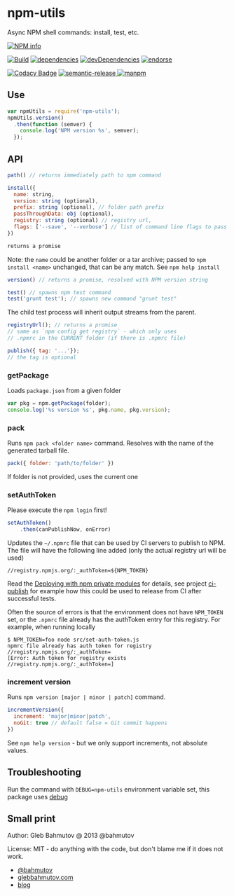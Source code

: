 # npm-utils

Async NPM shell commands: install, test, etc.

[![NPM info][nodei.co]][npm-url]

[![Build][npm-utils-ci-image]][npm-utils-ci-url]
[![dependencies][dependencies-image]][dependencies-url]
[![devDependencies][devDependencies-image]][devDependencies-url]
[![endorse][endorse-image]][endorse-url]

[![Codacy Badge][codacy-image]][codacy-url]
[![semantic-release][semantic-image] ][semantic-url]
[![manpm](https://img.shields.io/badge/manpm-%E2%9C%93-3399ff.svg)](https://github.com/bahmutov/manpm)

## Use

```js
var npmUtils = require('npm-utils');
npmUtils.version()
  .then(function (semver) {
    console.log('NPM version %s', semver);
  });
```

## API

```js
path() // returns immediately path to npm command
```

```js
install({
  name: string,
  version: string (optional),
  prefix: string (optional), // folder path prefix
  passThroughData: obj (optional),
  registry: string (optional) // registry url,
  flags: ['--save', '--verbose'] // list of command line flags to pass to NPM
})

returns a promise
```

Note: the `name` could be another folder or a tar archive; passed to `npm install <name>`
unchanged, that can be any match. See `npm help install`

```js
version() // returns a promise, resolved with NPM version string
```

```js
test() // spawns npm test command
test('grunt test'); // spawns new command "grunt test"
```

The child test process will inherit output streams from the parent.

```js
registryUrl(); // returns a promise
// same as `npm config get registry` - which only uses
// .npmrc in the CURRENT folder (if there is .npmrc file)
```

```js
publish({ tag: '...'});
// the tag is optional
```

### getPackage

Loads `package.json` from a given folder

```js
var pkg = npm.getPackage(folder);
console.log('%s version %s', pkg.name, pkg.version);
```

### pack

Runs `npm pack <folder name>` command. Resolves with the name of the generated tarball file.

```js
pack({ folder: 'path/to/folder' })
```

If folder is not provided, uses the current one

### setAuthToken

Please execute the `npm login` first!

```js
setAuthToken()
    .then(canPublishNow, onError)
```

Updates the `~/.npmrc` file that can be used by CI servers to publish to NPM.
The file will have the following line added (only the actual registry url will be used)

    //registry.npmjs.org/:_authToken=${NPM_TOKEN}

Read the [Deploying with npm private modules][deploying post] for details, see
project [ci-publish](https://github.com/bahmutov/ci-publish) for example how this could be
used to release from CI after successful tests.

[deploying post]: http://blog.npmjs.org/post/118393368555/deploying-with-npm-private-modules

Often the source of errors is that the environment does not have `NPM_TOKEN` set,
or the `.npmrc` file already has the authToken entry for this registry. For example,
when running locally

    $ NPM_TOKEN=foo node src/set-auth-token.js 
    npmrc file already has auth token for registry
    //registry.npmjs.org/:_authToken=
    [Error: Auth token for registry exists //registry.npmjs.org/:_authToken=]

### increment version

Runs `npm version [major | minor | patch]` command.

```js
incrementVersion({
  increment: 'major|minor|patch',
  noGit: true // default false = Git commit happens
})
```

See `npm help version` - but we only support increments, not absolute values.

## Troubleshooting

Run the command with `DEBUG=npm-utils` environment variable set, this package
uses [debug](https://www.npmjs.com/package/debug)

## Small print

Author: Gleb Bahmutov @ 2013 @bahmutov

License: MIT - do anything with the code, but don't blame me if it does not work.

* [@bahmutov](https://twitter.com/bahmutov)
* [glebbahmutov.com](http://glebbahmutov.com)
* [blog](http://glebbahmutov.com/blog)

[nodei.co]: https://nodei.co/npm/npm-utils.svg?downloads=true
[npm-url]: https://npmjs.org/package/npm-utils
[npm-utils-ci-image]: https://secure.travis-ci.org/bahmutov/npm-utils.svg?branch=master
[npm-utils-ci-url]: http://travis-ci.org/#!/bahmutov/npm-utils
[dependencies-image]: https://david-dm.org/bahmutov/npm-utils.svg
[dependencies-url]: https://david-dm.org/bahmutov/npm-utils
[devDependencies-image]: https://david-dm.org/bahmutov/npm-utils/dev-status.svg
[devDependencies-url]: https://david-dm.org/bahmutov/npm-utils#info=devDependencies
[endorse-image]: https://api.coderwall.com/bahmutov/endorsecount.png
[endorse-url]: https://coderwall.com/bahmutov
[codacy-image]: https://api.codacy.com/project/badge/grade/80f4a9c1aad545fa8aeb090d66a3a7d2
[codacy-url]: https://www.codacy.com/app/glebbahmutov_2600/npm-utils
[semantic-image]: https://img.shields.io/badge/%20%20%F0%9F%93%A6%F0%9F%9A%80-semantic--release-e10079.svg
[semantic-url]: https://github.com/semantic-release/semantic-release
